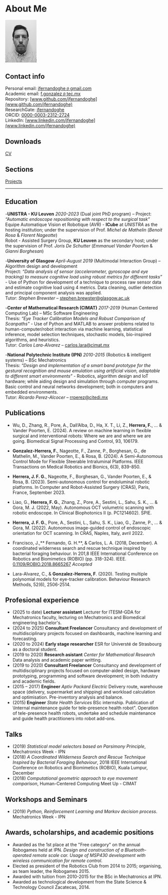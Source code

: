 # About Me


<img src="/img/5.jpg" width="100">

## Contact info
Personal email: [jfernandoghe <code>@</code> gmail.com](mailto:jfernandoghe@gmail.com)<br/>
Academic email: [f.gonzalez <code>@</code> tec.mx](mailto:f.gonzalez@tec.mx)<br/>
Repository: [www.github.com/jfernandoghe](www.github.com/jfernandoghe)<br/>
ResearchGate: [jfernandoghe](https://www.researchgate.net/profile/Fernando_Gonzalez_Herrera)<br/>
ORCID: [0000-0003-2312-2724](https://orcid.org/0000-0003-2312-2724)<br/>
LinkedIn: [www.linkedin.com/jfernandoghe](www.linkedin.com/jfernandoghe)<br/>

## Downloads
[CV](https://drive.google.com/file/d/1RasnNa9TeisQ60a0sZcdTNjQCIsrbTNU/view?usp=drive_link)<br/>

## Sections
[Projects](./projects.md) <br/>

---

## Education

-**UNISTRA - KU Leuven** _2020-2023_ (Dual joint PhD program) – 
Project: _“Automatic endoscope repositioning with respect to the surgical task”_ <br/>
Equipe Automatique Vision et Robotique (AVR) - **ICube** at _UNISTRA_ as the hosting institution; under the supervision of Prof. _Michel de Mathelin_ (_Benoit Rosa_ & _Florent Nageotte_)<br/>
Robot - Assisted Surgery Group, **KU Leuven** as the secondary host; under the supervision of Prof. _Joris De Schutter_ (_Emmanuel Vander Poorten_ & _Gianni Borghesan_)

-**University of Glasgow** _April-August 2019_ (Multimodal Interaction Group) – Algorithm design and development<br/>
Project: _“Data analysis of sensor (accelerometer, gyroscope and eye tracking) to measure cognitive load using robust metrics for different tasks”_ - Use of Python for development of a technique to process raw sensor data and estimate cognitive load using 4 metrics.  Data cleaning, outlier detection and principal component analysis was applied.<br/>
Tutor: _Stephen Brewster_ – [stephen.brewster@glasgow.ac.uk](mailto:stephen.brewster@glasgow.ac.uk)

-**Center of Mathematical Research (CIMAT)** _2017-2019_ (Human Centered Computing Lab) – MSc Software Engineering<br/>
Thesis: _“Eye Tracker Calibration Models and Robust Comparison of Scanpaths”_ - Use of Python and MATLAB to answer problems related to human-computer/robot interaction via machine learning, statistical inference, model selection techniques, stochastic models, bio-inspired algorithms, and heuristics.<br/>
Tutor: _Carlos Lara-Alvarez_ – [carlos.lara@cimat.mx](mailto:carlos.lara@cimat.mx)

-**National Polytechnic Institute (IPN)** _2010-2015_ (Robotics & intelligent systems) – BSc Mechatronics<br/>
Thesis: _“Design and implementation of a smart band prototype for the gestural recognition  and  mouse  emulation  using  artificial  vision,  adaptable  to  different  smart  environments”_ - Robotics,  algorithm  design  and  IoT  hardware;  while  aiding  design  and  simulation through computer programs.  Basic control and neural networks development; both in computers and embedded environments.<br/>
Tutor: _Ricardo Perez-Alcocer_ – [rrperez@citedi.mx](mailto:rrperez@citedi.mx)

## Publications

- Wu, D., Zhang, R., Pore, A., Dall’Alba, D., Ha, X. T., Li, Z., **Herrera, F.**, ... & Vander Poorten, E. (2024). A review on machine learning in flexible surgical and interventional robots: Where we are and where we are going. Biomedical Signal Processing and Control, 93, 106179.

- **Gonzalez-Herrera, F.**, Nageotte, F., Zanne, P., Borghesan, G., de Mathelin, M., Vander Poorten, E., & Rosa, B. (2024). A Semi-Autonomous Control Mode for Flexible Steerable Intraluminal Platforms. IEEE Transactions on Medical Robotics and Bionics, 6(3), 839-850.

- **Herrera, J. F. G.**, Nageotte, F., Borghesan, G., Vander Poorten, E., & Rosa, B. (2023). Semi-autonomous control for endoluminal robotic platforms. In Computer and Robot-Assisted Surgery (CRAS), Paris, France, September 2023.

- Liao, G., **Herrera, F. G.**, Zhang, Z., Pore, A., Sestini, L., Sahu, S. K., ... & Gora, M. J. (2022, May). Autonomous OCT volumetric scanning with robotic endoscope. In Clinical Biophotonics II (p. PC1214602). SPIE.

- **Herrera, J. F. G.**, Pore, A., Sestini, L., Sahu, S. K., Liao, G., Zanne, P., ... & Gora, M. (2022). Autonomous image-guided control of endoscopic orientation for OCT scanning. In CRAS, Naples, Italy, avril 2022.

- Francisco, J.,** Fernando, G. H.**, & Carlos, L. A. (2018, December). A coordinated wilderness search and rescue technique inspired by bacterial foraging behaviour. In 201,8 IEEE International Conference on Robotics and Biomimetics (ROBIO) (pp. 318-324). IEEE. [0.1109/ROBIO.2018.8665267](https://ieeexplore.ieee.org/document/8665267) _Accepted_
  
- Lara-Alvarez, C., & **Gonzalez-Herrera, F**. (2020). Testing multiple polynomial models for eye-tracker calibration. Behaviour Research Methods, 52(6), 2506-2514.


## Profesional experience

 - (2025 to date) **Lecturer assistant** Lecturer for ITESM-GDA for Mechatronics faculty, lecturing on Mechatronics and Biomedical engineering bachelor's.  <br/>
 - (2024 to 2025) **Consultant Freelancer** Consultancy and development of multidisciplinary projects focused on dashboards, machine learning and forecasting.  <br/>
 - (2020 to 2024) **Early stage researcher** ESR for Universté de Strasbourg as a doctoral student.
 - (2019 to 2020) **Research asistant** _Center for Mathematical Research_ Data analysis and academic paper writting.  <br/>
 - (2019 to 2020) **Consultant Freelancer** Consultancy and development of multidisciplinary projects focused on computer-aided design, hardware prototyping, programming and
software development; in both industry and academic fields.  <br/>
 - (2015 – 2017) **Engineer** _Aptiv Packard Electric_ Delivery route, warehouse space (delivery, supermarket and shipping) and workload calculation and optimisation. Pre-inventory analysis and balance. <br/>
 - (2015) **Engineer** _State Health Services_ BSc internship. Publication of \Internal maintenance guide for tele-presence health robot". Operation of tele-presence health robots, undertake and schedule maintenance
and guide health practitioners into robot add-ons.  <br/>


## Talks

 - (2019) _Statistical model selectors based on Parsimony Principle_, Mechatronics Week - IPN  <br/>
 - (2018) _A Coordinated Wilderness Search and Rescue Technique Inspired by Bacterial Foraging Behaviour_, 2018 IEEE International Conference 
on Robotics and Biomimetics (ROBIO), Kuala Lumpur, December  <br/>
 - (2018) _Computational geometric approach to eye movement comparison_, Human-Centered Computing Meet Up - CIMAT  <br/>

## Workshops and Seminars

 - (2019) _Python, Reinforcement Learning and Markov decision process_. Mechatronics Week - IPN

## Awards, scholarships, and academic positions

 - Awarded as the 1st place at the "Free category" on the annual Robogames held at IPN. _Design and construction of a Bluetooth-operated remote scale car. Usage of MSP430 development with wireless communication for remote control_.  <br/>
 - Elected as president of the Robotics Club from 2014 to 2015; organising, as team leader, the Robogames 2015.   <br/>
 - Awarded with tuition from 2010-2015 for the BSc in Mechatronics at IPN.   <br/>
 - Awarded as technological development from the State Science & Technology Council Zacatecas, 2014.  <br/>
